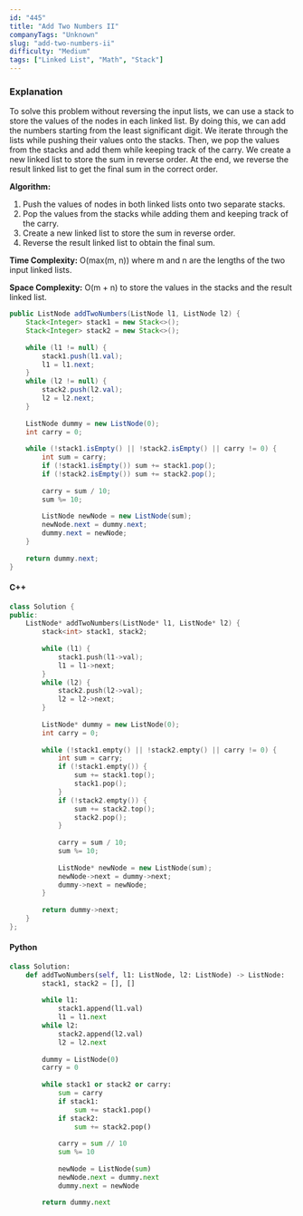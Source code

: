 ```yaml
---
id: "445"
title: "Add Two Numbers II"
companyTags: "Unknown"
slug: "add-two-numbers-ii"
difficulty: "Medium"
tags: ["Linked List", "Math", "Stack"]
---
```


### Explanation

To solve this problem without reversing the input lists, we can use a stack to store the values of the nodes in each linked list. By doing this, we can add the numbers starting from the least significant digit. We iterate through the lists while pushing their values onto the stacks. Then, we pop the values from the stacks and add them while keeping track of the carry. We create a new linked list to store the sum in reverse order. At the end, we reverse the result linked list to get the final sum in the correct order.

**Algorithm:**
1. Push the values of nodes in both linked lists onto two separate stacks.
2. Pop the values from the stacks while adding them and keeping track of the carry.
3. Create a new linked list to store the sum in reverse order.
4. Reverse the result linked list to obtain the final sum.

**Time Complexity:** O(max(m, n)) where m and n are the lengths of the two input linked lists.

**Space Complexity:** O(m + n) to store the values in the stacks and the result linked list.

```java
public ListNode addTwoNumbers(ListNode l1, ListNode l2) {
    Stack<Integer> stack1 = new Stack<>();
    Stack<Integer> stack2 = new Stack<>();
    
    while (l1 != null) {
        stack1.push(l1.val);
        l1 = l1.next;
    }
    while (l2 != null) {
        stack2.push(l2.val);
        l2 = l2.next;
    }
    
    ListNode dummy = new ListNode(0);
    int carry = 0;
    
    while (!stack1.isEmpty() || !stack2.isEmpty() || carry != 0) {
        int sum = carry;
        if (!stack1.isEmpty()) sum += stack1.pop();
        if (!stack2.isEmpty()) sum += stack2.pop();
        
        carry = sum / 10;
        sum %= 10;
        
        ListNode newNode = new ListNode(sum);
        newNode.next = dummy.next;
        dummy.next = newNode;
    }
    
    return dummy.next;
}
```

#### C++
```cpp
class Solution {
public:
    ListNode* addTwoNumbers(ListNode* l1, ListNode* l2) {
        stack<int> stack1, stack2;
        
        while (l1) {
            stack1.push(l1->val);
            l1 = l1->next;
        }
        while (l2) {
            stack2.push(l2->val);
            l2 = l2->next;
        }
        
        ListNode* dummy = new ListNode(0);
        int carry = 0;
        
        while (!stack1.empty() || !stack2.empty() || carry != 0) {
            int sum = carry;
            if (!stack1.empty()) {
                sum += stack1.top();
                stack1.pop();
            }
            if (!stack2.empty()) {
                sum += stack2.top();
                stack2.pop();
            }
            
            carry = sum / 10;
            sum %= 10;
            
            ListNode* newNode = new ListNode(sum);
            newNode->next = dummy->next;
            dummy->next = newNode;
        }
        
        return dummy->next;
    }
};
```

#### Python
```python
class Solution:
    def addTwoNumbers(self, l1: ListNode, l2: ListNode) -> ListNode:
        stack1, stack2 = [], []
        
        while l1:
            stack1.append(l1.val)
            l1 = l1.next
        while l2:
            stack2.append(l2.val)
            l2 = l2.next
        
        dummy = ListNode(0)
        carry = 0
        
        while stack1 or stack2 or carry:
            sum = carry
            if stack1:
                sum += stack1.pop()
            if stack2:
                sum += stack2.pop()
            
            carry = sum // 10
            sum %= 10
            
            newNode = ListNode(sum)
            newNode.next = dummy.next
            dummy.next = newNode
        
        return dummy.next
```